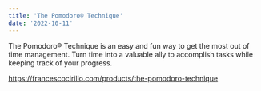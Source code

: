 ```yaml
---
title: 'The Pomodoro® Technique'
date: '2022-10-11'
---
```


The Pomodoro® Technique is an easy and fun way to get the most out of time management. Turn time into a valuable ally to accomplish tasks while keeping track of your progress.

https://francescocirillo.com/products/the-pomodoro-technique
